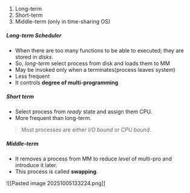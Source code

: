 1. Long-term 
2. Short-term
3. Middle-term (only in time-sharing OS)

##### Long-term Scheduler
- When there are too many functions to be able to executed; they are stored in *disks*.
- So, *long-term* select process from disk and loads them to MM 
- May be invoked only when a terminates(process leaves system)
- Less frequent
- It controls **degree of multi-programming**

##### Short term 
- Select  process from *ready* state and assign them CPU.
- More frequent than long-term.

> Most processes are either *I/O bound* or *CPU bound*.

##### Middle-term
- It removes a process from MM to reduce *level* of multi-pro and introduce it later.
- This process is called **swapping**.

![[Pasted image 20251005133224.png]]